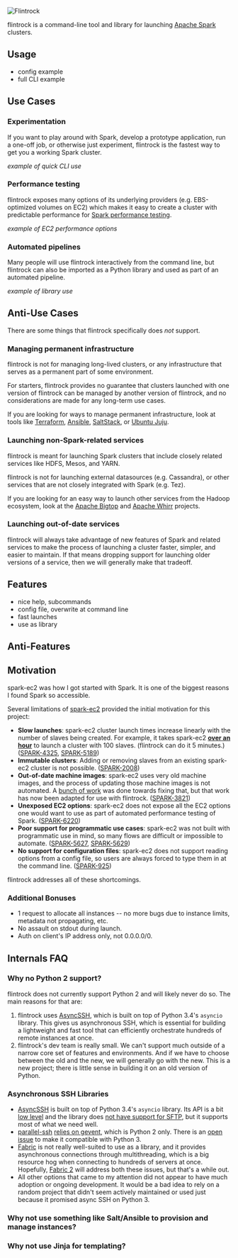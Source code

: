 ![Flintrock](flintrock-logo/00-Flintrock-logo-capitalized.png)

flintrock is a command-line tool and library for launching [Apache Spark](http://spark.apache.org/) clusters.


## Usage

* config example
* full CLI example


## Use Cases

### Experimentation

If you want to play around with Spark, develop a prototype application, run a one-off job, or otherwise just experiment, flintrock is the fastest way to get you a working Spark cluster.

_example of quick CLI use_

### Performance testing

flintrock exposes many options of its underlying providers (e.g. EBS-optimized volumes on EC2) which makes it easy to create a cluster with predictable performance for [Spark performance testing](https://github.com/databricks/auto-spark-perf).

_example of EC2 performance options_

### Automated pipelines

Many people will use flintrock interactively from the command line, but flintrock can also be imported as a Python library and used as part of an automated pipeline.

_example of library use_


## Anti-Use Cases

There are some things that flintrock specifically does *not* support.

### Managing permanent infrastructure

flintrock is not for managing long-lived clusters, or any infrastructure that serves as a permanent part of some environment.

  For starters, flintrock provides no guarantee that clusters launched with one version of flintrock can be managed by another version of flintrock, and no considerations are made for any long-term use cases.

  If you are looking for ways to manage permanent infrastructure, look at tools like [Terraform](https://www.terraform.io/), [Ansible](http://www.ansible.com/), [SaltStack](http://saltstack.com/), or [Ubuntu Juju](http://www.ubuntu.com/cloud/tools/juju).

### Launching non-Spark-related services

flintrock is meant for launching Spark clusters that include closely related services like HDFS, Mesos, and YARN.

  flintrock is not for launching external datasources (e.g. Cassandra), or other services that are not closely integrated with Spark (e.g. Tez).

  If you are looking for an easy way to launch other services from the Hadoop ecosystem, look at the [Apache Bigtop](http://bigtop.apache.org/) and [Apache Whirr](https://whirr.apache.org/) projects.

### Launching out-of-date services

flintrock will always take advantage of new features of Spark and related services to make the process of launching a cluster faster, simpler, and easier to maintain. If that means dropping support for launching older versions of a service, then we will generally make that tradeoff.


## Features

* nice help, subcommands
* config file, overwrite at command line
* fast launches
* use as library

## Anti-Features



## Motivation

spark-ec2 was how I got started with Spark. It is one of the biggest reasons I found Spark so accessible.

Several limitations of [spark-ec2](https://spark.apache.org/docs/latest/ec2-scripts.html) provided the initial motivation for this project:

* **Slow launches**: spark-ec2 cluster launch times increase linearly with the number of slaves being created. For example, it takes spark-ec2 **[over an hour](https://issues.apache.org/jira/browse/SPARK-5189)** to launch a cluster with 100 slaves. (flintrock can do it 5 minutes.) ([SPARK-4325](https://issues.apache.org/jira/browse/SPARK-4325), [SPARK-5189](https://issues.apache.org/jira/browse/SPARK-5189))
* **Immutable clusters**: Adding or removing slaves from an existing spark-ec2 cluster is not possible. ([SPARK-2008](https://issues.apache.org/jira/browse/SPARK-2008))
* **Out-of-date machine images**: spark-ec2 uses very old machine images, and the process of updating those machine images is not automated. A [bunch of work](https://issues.apache.org/jira/browse/SPARK-3821) was done towards fixing that, but that work has now been adapted for use with flintrock. ([SPARK-3821](https://issues.apache.org/jira/browse/SPARK-3821))
* **Unexposed EC2 options**: spark-ec2 does not expose all the EC2 options one would want to use as part of automated performance testing of Spark. ([SPARK-6220](https://issues.apache.org/jira/browse/SPARK-6220))
* **Poor support for programmatic use cases**: spark-ec2 was not built with programmatic use in mind, so many flows are difficult or impossible to automate. ([SPARK-5627](https://issues.apache.org/jira/browse/SPARK-5627), [SPARK-5629](https://issues.apache.org/jira/browse/SPARK-5629))
* **No support for configuration files**: spark-ec2 does not support reading options from a config file, so users are always forced to type them in at the command line. ([SPARK-925](https://issues.apache.org/jira/browse/SPARK-925))

flintrock addresses all of these shortcomings.

### Additional Bonuses

* 1 request to allocate all instances -- no more bugs due to instance limits, metadata not propagating, etc.
* No assault on stdout during launch.
* Auth on client's IP address only, not 0.0.0.0/0.


## Internals FAQ

### Why no Python 2 support?

flintrock does not currently support Python 2 and will likely never do so. The main reasons for that are:

1. flintrock uses [AsyncSSH](https://github.com/ronf/asyncssh), which is built on top of Python 3.4's `asyncio` library. This gives us asynchronous SSH, which is essential for building a lightweight and fast tool that can efficiently orchestrate hundreds of remote instances at once.
2. flintrock's dev team is really small. We can't support much outside of a narrow core set of features and environments. And if we have to choose between the old and the new, we will generally go with the new. This is a new project; there is little sense in building it on an old version of Python.

### Asynchronous SSH Libraries

* [AsyncSSH](https://github.com/ronf/asyncssh) is built on top of Python 3.4's `asyncio` library. Its API is a bit [low level](https://github.com/ronf/asyncssh/issues/10) and the library does [not have support for SFTP](https://github.com/ronf/asyncssh/issues/11), but it supports most of what we need well.
* [parallel-ssh](https://github.com/pkittenis/parallel-ssh) [relies on gevent](https://groups.google.com/d/msg/parallelssh/5m4N39no8O4/el4aYbiddjgJ), which is Python 2 only. There is an [open issue](https://github.com/gevent/gevent/issues/38) to make it compatible with Python 3.
* [Fabric](http://www.fabfile.org/) is not really well-suited to use as a library, and it provides asynchronous connections through multithreading, which is a big resource hog when connecting to hundreds of servers at once. Hopefully, [Fabric 2](http://www.fabfile.org/roadmap.html#invoke-fabric-2-x-and-patchwork) will address both these issues, but that's a while out.
* All other options that came to my attention did not appear to have much adoption or ongoing development. It would be a bad idea to rely on a random project that didn't seem actively maintained or used just because it promised async SSH on Python 3.

### Why not use something like Salt/Ansible to provision and manage instances?

### Why not use Jinja for templating?
